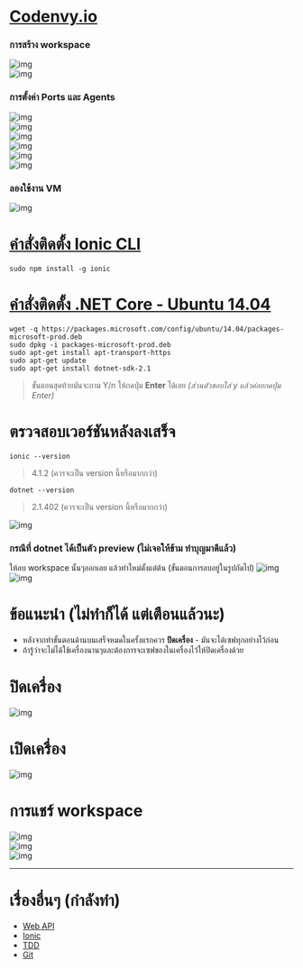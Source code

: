 # [Codenvy.io](https://codenvy.io/dashboard/#)
### การสร้าง workspace  
![img](images/workspace01.PNG)  
![img](images/workspace02.PNG)  
### การตั้งค่า Ports และ Agents
![img](images/workspace03.PNG)  
![img](images/workspace04.PNG)  
![img](images/workspace05.PNG)  
![img](images/workspace06.PNG)  
![img](images/workspace07.PNG)  
![img](images/workspace08.PNG)  
### ลองใช้งาน VM  
![img](images/workspace09.PNG)

# [คำสั่งติดตั้ง Ionic CLI](https://ionicframework.com/getting-started#cli)  
```
sudo npm install -g ionic
```

# [คำสั่งติดตั้ง .NET Core - Ubuntu 14.04](https://www.microsoft.com/net/download/linux-package-manager/ubuntu14-04/sdk-current)
```
wget -q https://packages.microsoft.com/config/ubuntu/14.04/packages-microsoft-prod.deb
sudo dpkg -i packages-microsoft-prod.deb
sudo apt-get install apt-transport-https
sudo apt-get update
sudo apt-get install dotnet-sdk-2.1
```
> ขั้นตอนสุดท้ายมันจะถาม Y/n ให้กดปุ่ม **Enter** ได้เลย *(ส่วนตัวชอบใส่ y แล้วค่อยกดปุ่ม Enter)*

# ตรวจสอบเวอร์ชันหลังลงเสร็จ
```
ionic --version
```
> 4.1.2 (ควรจะเป็น version นี้หรือมากกว่า)

```
dotnet --version
```
> 2.1.402 (ควรจะเป็น version นี้หรือมากกว่า)

![img](images/workspace10.PNG)  

### กรณีที่ dotnet ได้เป็นตัว preview (ไม่เจอให้ข้าม ทำบุญมาดีแล้ว)
ให้ลบ workspace นั้นๆออกเลย แล้วทำใหม่ตั้งแต่ต้น (ขั้นตอนการลบอยู่ในรูปถัดไป)
![img](images/workspace03.PNG)  
![img](images/workspace11.PNG)  

# ข้อแนะนำ (ไม่ทำก็ได้ **แต่เตือนแล้วนะ**)
* หลังจากทำขั้นตอนด้านบนเสร็จหมดในครั้งแรกควร **ปิดเครื่อง** - มันจะได้เซฟทุกอย่างไว้ก่อน
* ถ้ารู้ว่าจะไม่ได้ใช้เครื่องนานๆและต้องการจะเซฟของในเครื่องไว้ให้ปิดเครื่องด้วย

# ปิดเครื่อง
![img](images/vm01.png)  

# เปิดเครื่อง
![img](images/vm02.png)  

# การแชร์ workspace
![img](images/workspace03.PNG)  
![img](images/workspace12.PNG)  
![img](images/workspace13.PNG)  

---
# เรื่องอื่นๆ (กำลังทำ)
* [Web API](#)
* [Ionic](#)
* [TDD](#)
* [Git](#)
